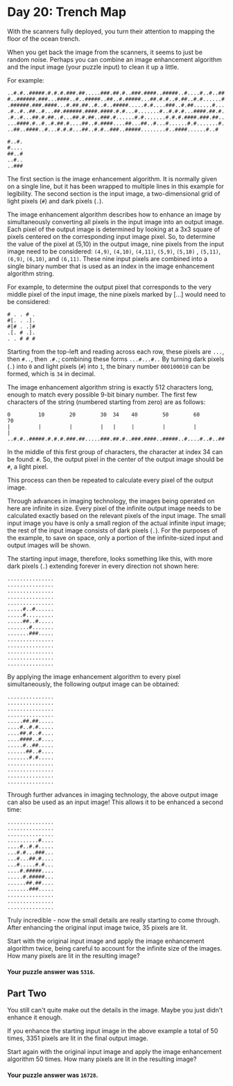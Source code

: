 # Day 20: Trench Map

With the scanners fully deployed, you turn their attention to mapping the floor
of the ocean trench.

When you get back the image from the scanners, it seems to just be random noise.
Perhaps you can combine an image enhancement algorithm and the input image (your
puzzle input) to clean it up a little.

For example:

```
..#.#..#####.#.#.#.###.##.....###.##.#..###.####..#####..#....#..#..##..##
#..######.###...####..#..#####..##..#.#####...##.#.#..#.##..#.#......#.###
.######.###.####...#.##.##..#..#..#####.....#.#....###..#.##......#.....#.
.#..#..##..#...##.######.####.####.#.#...#.......#..#.#.#...####.##.#.....
.#..#...##.#.##..#...##.#.##..###.#......#.#.......#.#.#.####.###.##...#..
...####.#..#..#.##.#....##..#.####....##...##..#...#......#.#.......#.....
..##..####..#...#.#.#...##..#.#..###..#####........#..####......#..#

#..#.
#....
##..#
..#..
..###
```

The first section is the image enhancement algorithm. It is normally given on a
single line, but it has been wrapped to multiple lines in this example for
legibility. The second section is the input image, a two-dimensional grid of
light pixels (`#`) and dark pixels (`.`).

The image enhancement algorithm describes how to enhance an image by
simultaneously converting all pixels in the input image into an output image.
Each pixel of the output image is determined by looking at a 3x3 square of
pixels centered on the corresponding input image pixel. So, to determine the
value of the pixel at (5,10) in the output image, nine pixels from the input
image need to be considered: `(4,9)`, `(4,10)`, `(4,11)`, `(5,9)`, `(5,10)`
, `(5,11)`, `(6,9)`, `(6,10)`, and `(6,11)`. These nine input pixels are
combined into a single binary number that is used as an index in the image
enhancement algorithm string.

For example, to determine the output pixel that corresponds to the very middle
pixel of the input image, the nine pixels marked by [...] would need to be
considered:

```
# . . # .
#[. . .].
#[# . .]#
.[. # .].
. . # # #
```

Starting from the top-left and reading across each row, these pixels are `...`,
then `#..`, then `.#.`; combining these forms `...#...#..` By turning dark
pixels (`.`) into `0` and light pixels (`#`) into `1`, the binary
number `000100010` can be formed, which is `34` in decimal.

The image enhancement algorithm string is exactly 512 characters long, enough to
match every possible 9-bit binary number. The first few characters of the
string (numbered starting from zero) are as follows:

```
0         10        20        30  34    40        50        60        70
|         |         |         |   |     |         |         |         |
..#.#..#####.#.#.#.###.##.....###.##.#..###.####..#####..#....#..#..##..##
```

In the middle of this first group of characters, the character at index 34 can
be found: `#`. So, the output pixel in the center of the output image should
be `#`, a light pixel.

This process can then be repeated to calculate every pixel of the output image.

Through advances in imaging technology, the images being operated on here are
infinite in size. Every pixel of the infinite output image needs to be
calculated exactly based on the relevant pixels of the input image. The small
input image you have is only a small region of the actual infinite input image;
the rest of the input image consists of dark pixels (`.`). For the purposes of
the example, to save on space, only a portion of the infinite-sized input and
output images will be shown.

The starting input image, therefore, looks something like this, with more dark
pixels (`.`) extending forever in every direction not shown here:

```
...............
...............
...............
...............
...............
.....#..#......
.....#.........
.....##..#.....
.......#.......
.......###.....
...............
...............
...............
...............
...............
```

By applying the image enhancement algorithm to every pixel simultaneously, the
following output image can be obtained:

```
...............
...............
...............
...............
.....##.##.....
....#..#.#.....
....##.#..#....
....####..#....
.....#..##.....
......##..#....
.......#.#.....
...............
...............
...............
...............
```

Through further advances in imaging technology, the above output image can also
be used as an input image! This allows it to be enhanced a second time:

```
...............
...............
...............
..........#....
....#..#.#.....
...#.#...###...
...#...##.#....
...#.....#.#...
....#.#####....
.....#.#####...
......##.##....
.......###.....
...............
...............
...............
```

Truly incredible - now the small details are really starting to come through.
After enhancing the original input image twice, 35 pixels are lit.

Start with the original input image and apply the image enhancement algorithm
twice, being careful to account for the infinite size of the images. How many
pixels are lit in the resulting image?

#### Your puzzle answer was `5316`.

## Part Two

You still can't quite make out the details in the image. Maybe you just didn't
enhance it enough.

If you enhance the starting input image in the above example a total of 50
times, 3351 pixels are lit in the final output image.

Start again with the original input image and apply the image enhancement
algorithm 50 times. How many pixels are lit in the resulting image?

#### Your puzzle answer was `16728`.